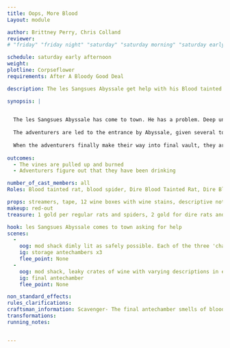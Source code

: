```yaml
---
title: Oops, More Blood
Layout: module

author: Brittney Perry, Chris Colland
reviewer: 
# "friday" "friday night" "saturday" "saturday morning" "saturday early afternoon" "saturday early evening" "saturday night" "reaction" "tavern setup" "townsfolk" "randoms"

schedule: saturday early afternoon
weight: 
plotline: Corpseflower
requirements: After A Bloody Good Deal

description: The les Sangsues Abyssale get help with his Blood tainted vines that he used to make the wine for the town. 

synopsis: |

  
  The les Sangsues Abyssale has come to town. He has a problem. Deep underground, in his aging vaults, a red, tentacle like, violent vine has grown through the walls. Unfortunately, he is unable to take care of the problem himself, and is seeking help from the adventurers in town, and will first try to get help for free but will eventually offer to pay for the help.   
  
  The adventurers are led to the entrance by Abyssale, given several torches, and told to make their way into the deepest part of the aging vault. The vines are growing out of the wall in that area. The torches are not just for light, they are to kill the vines, as the Abysale's servants found this to be the only thing that kept them at bay. As they make their way deeper, they meet more and bigger blood tainted animals; rats and spiders.  
  
  When the adventurers finally make their way into final vault, they are met with the blood roots. These blood roots are rooted in place where they are. These roots respawn every 30 seconds until the root behind them is pulled up and burned (one the NPC is beaten down, they will kneel in place, count to 30, then respawn on a count of 'I regrow one, I regrow two, I regrow 3. NPCs who's vine is gone need to  travel to another intact vine and respawn there. No vine goes out of game until the last root is pulled). Once every vine has been beaten back, pulled, and burned, the adventurers are paid.
  
outcomes: 
  - The vines are pulled up and burned
  - Adventurers figure out that they have been drinking 

number_of_cast_members: all
Roles: Blood tainted rat, blood spider, Dire Blood Tainted Rat, Dire Blood Spider, Blood Root, speaker, sound effect-rat squeaks

props: streamers, tape, 12 wine boxes with wine stains, descriptive notes in each box, fake torches
makeup: red-out
treasure: 1 gold per regular rats and spiders, 2 gold for dire rats and spiders

hook: les Sangsues Abyssale comes to town asking for help
scenes: 
  - 
    oog: mod shack dimly lit as safely possible. Each of the three 'chambers' is filled with blood tainted rats, and spiders. On the walls are taped lines of twisted streamers up the walls. These are the vine roots. The NPCs playing vines are clustered in place around these roots. 
    ig: storage antechambers x3
    flee_point: None
  - 
    oog: mod shack, leaky crates of wine with varying descriptions in each crate. 
    ig: final antechamber
    flee_point: None

non_standard_effects: 
rules_clarifications: 
craftsman_information: Scavenger- The final antechamber smells of blood.
transformations: 
running_notes: 


---
```

